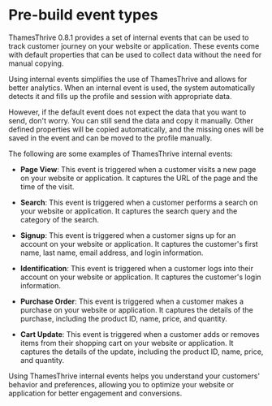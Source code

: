 # Pre-build event types

ThamesThrive 0.8.1 provides a set of internal events that can be used to track customer journey on your website or application.
These events come with default properties that can be used to collect data without the need for manual copying.

Using internal events simplifies the use of ThamesThrive and allows for better analytics. When an internal event is used,
the system automatically detects it and fills up the profile and session with appropriate data.

However, if the default event does not expect the data that you want to send, don't worry. You can still send the data
and copy it manually. Other defined properties will be copied automatically, and the missing ones will be saved in the
event and can be moved to the profile manually.

The following are some examples of ThamesThrive internal events:

* __Page View__: This event is triggered when a customer visits a new page on your website or application. It captures the
  URL of the page and the time of the visit.

* __Search__: This event is triggered when a customer performs a search on your website or application. It captures the
  search query and the category of the search.

* __Signup__: This event is triggered when a customer signs up for an account on your website or application. It captures
  the customer's first name, last name, email address, and login information.

* __Identification__: This event is triggered when a customer logs into their account on your website or application. It
  captures the customer's login information.

* __Purchase Order__: This event is triggered when a customer makes a purchase on your website or application. It captures
  the details of the purchase, including the product ID, name, price, and quantity.

* __Cart Update__: This event is triggered when a customer adds or removes items from their shopping cart on your website or
  application. It captures the details of the update, including the product ID, name, price, and quantity.

Using ThamesThrive internal events helps you understand your customers' behavior and preferences, allowing you to optimize
your website or application for better engagement and conversions.

